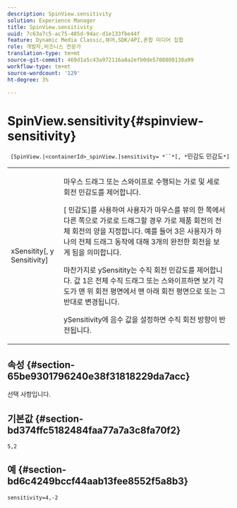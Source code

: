 ```yaml
---
description: SpinView.sensitivity
solution: Experience Manager
title: SpinView.sensitivity
uuid: 7c63a7c5-ac75-485d-94ac-d1e133fbe44f
feature: Dynamic Media Classic,뷰어,SDK/API,혼합 미디어 집합
role: 개발자,비즈니스 전문가
translation-type: tm+mt
source-git-commit: 469d1a5c43a972116a8a2efb0de5708800130a99
workflow-type: tm+mt
source-wordcount: '129'
ht-degree: 3%

---
```



# SpinView.sensitivity{#spinview-sensitivity}

` [SpinView.|<containerId>_spinView.]sensitivity= *``*[, *`민감도 민감도`*]`

<table id="table_18D47E7C6A2D4D68B94225CB621D5F7C"> 
 <tbody> 
  <tr> 
   <td colname="col1"> <p> <span class="codeph"><span class="varname"> xSensitity</span>[, y <span class="varname"> Sensitivity</span>]</span> </p> </td> 
   <td colname="col2"> <p> 마우스 드래그 또는 스와이프로 수행되는 가로 및 세로 회전 민감도를 제어합니다. </p> <p> <span class="codeph"> [</span> 민감도]를 사용하여 사용자가 마우스를 뷰의 한 쪽에서 다른 쪽으로 가로로 드래그할 경우 가로 제품 회전의 전체 회전의 양을 지정합니다. 예를 들어 3은 사용자가 하나의 전체 드래그 동작에 대해 3개의 완전한 회전을 보게 됨을 의미합니다. </p> <p>마찬가지로 <span class="codeph"> ySensitity</span>는 수직 회전 민감도를 제어합니다. 값 1은 전체 수직 드래그 또는 스와이프하면 보기 각도가 맨 위 회전 평면에서 맨 아래 회전 평면으로 또는 그 반대로 변경됩니다. </p> <p><span class="codeph"> ySensitivity</span>에 음수 값을 설정하면 수직 회전 방향이 반전됩니다. </p> </td> 
  </tr> 
 </tbody> 
</table>

## 속성 {#section-65be9301796240e38f31818229da7acc}

선택 사항입니다.

## 기본값 {#section-bd374ffc5182484faa77a7a3c8fa70f2}

`5,2`

## 예 {#section-bd6c4249bccf44aab13fee8552f5a8b3}

`sensitivity=4,-2`
